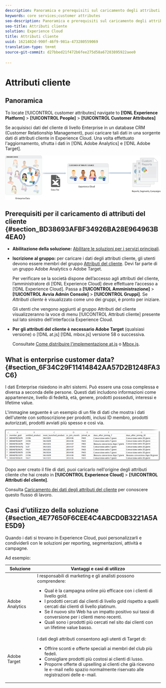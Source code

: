 ```yaml
---
description: Panoramica e prerequisiti sul caricamento degli attributi del cliente in Experience Cloud.
keywords: core services;customer attributes
seo-description: Panoramica e prerequisiti sul caricamento degli attributi del cliente in Experience Cloud.
seo-title: Attributi cliente
solution: Experience Cloud
title: Attributi cliente
uuid: 1621402d-990f-46f9-981a-473280559069
translation-type: tm+mt
source-git-commit: d27bbed21f472b6fee275d58a67203895922aee0

---
```



# Attributi cliente

## Panoramica

To locate [!UICONTROL customer attributes] navigate to **[!DNL Experience Platform]** > **[!UICONTROL People]** > **[!UICONTROL Customer Attributes]**

Se acquisisci dati del cliente di livello Enterprise in un database CRM (Customer Relationship Management), puoi caricare tali dati in una sorgente dati di attributi cliente in Experience Cloud. Una volta effettuato l&#39;aggiornamento, sfrutta i dati in [!DNL Adobe Analytics] e [!DNL Adobe Target].

![](assets/custom_reports.png)

## Prerequisiti per il caricamento di attributi del cliente {#section_BD38693AFBF34926BA28E964963B4EA0}


* **Abilitazione della soluzione:** [Abilitare le soluzioni per i servizi principali](../core-services/core-services.md#concept_07ED1D5C64234E77976E6D572E78FB9C).

* **Iscrizione al gruppo:** per caricare i dati degli attributi cliente, gli utenti devono essere membri del gruppo  [Attributi del cliente](../admin-getting-started/admin-getting-started.md#task_3295A85536BF48899A1AB40D207E77E9). Devi far parte di un gruppo Adobe Analytics o Adobe Target.

   Per verificare se la società dispone dell’accesso agli attributi del cliente, l’amministratore di [!DNL Experience Cloud] deve effettuare l’accesso a [!DNL Experience Cloud]. Passa a **[!UICONTROL Amministrazione]** > **[!UICONTROL Avvia Admin Console]** > **[!UICONTROL Gruppi]**. Se *Attributi cliente* è visualizzato come uno dei gruppi, è pronto per iniziare.

   Gli utenti che vengono aggiunti al gruppo Attributi del cliente visualizzeranno la voce di menu [!UICONTROL Attributi cliente] presente sul lato sinistro dell&#39;interfaccia Experience Cloud.

* **Per gli attributi del cliente è necessario Adobe Target** (qualsiasi versione) o [!DNL at.js] [!DNL mbox.js] versione 58 o successiva.


   Consultate [Come distribuire l&#39;implementazione at.js](https://docs.adobe.com/content/help/en/target/using/implement-target/client-side/deploy-at-js/how-to-deployatjs.html) o [Mbox.js](https://docs.adobe.com/content/help/en/target/using/implement-target/client-side/mbox-implement/mbox-download.html).

## What is enterprise customer data? {#section_6F34C29F11414842AA57D2B1248FA3C6}

I dati Enterprise risiedono in altri sistemi. Può essere una cosa complessa e diversa a seconda delle persone. Questi dati includono informazioni come appartenenze, livello di fedeltà, età, genere, prodotti posseduti, interessi e lifetime value.

L&#39;immagine seguente è un esempio di un file di dati che mostra i dati dell&#39;utente con sottoscrizione per prodotti, inclusi ID membro, prodotti autorizzati, prodotti avviati più spesso e così via.

![](assets/01_crs_usecase.png)

Dopo aver creato il file di dati, puoi caricarlo nell&#39;origine degli attributi cliente che hai creato in **[!UICONTROL Experience Cloud]** > **[!UICONTROL Attributi del cliente]**.

Consulta [Caricamento dei dati degli attributi del cliente](../attributes/t-crs-usecase.md#task_BCC327B2A0EF4A1BBB2934013AB92B78) per conoscere questo flusso di lavoro.

## Casi d’utilizzo della soluzione {#section_4E77650F6CEE4C4ABCD0B3221A5AE5D9}

Quando i dati si trovano in Experience Cloud, puoi personalizzarli e condividerli con le soluzioni per reporting, segmentazioni, attività e campagne.

Ad esempio:

| Soluzione | Vantaggi e casi di utilizzo |
|--- |--- |
| Adobe Analytics | I responsabili di marketing e gli analisti possono comprendere:<ul><li>Qual è la campagna online più efficace con i clienti di livello gold.</li><li>I prodotti cercati dai clienti di livello gold rispetto a quelli cercati dai clienti di livello platinum.</li><li>Se il nuovo sito Web ha un impatto positivo sui tassi di conversione per i clienti meno recenti.</li><li>Quali sono i prodotti più cercati nel sito dai clienti con un lifetime value basso.</li></ul> |
| Adobe Target | I dati degli attributi consentono agli utenti di Target di:<ul><li>Offrire sconti e offerte speciali ai membri del club più fedeli.</li><li>Consigliare prodotti più costosi ai clienti di lusso.</li><li>Proporre offerte di upselling ai clienti che già ricevono le e-mail nello spazio normalmente riservato alle registrazioni delle e-mail.</li></ul> |
